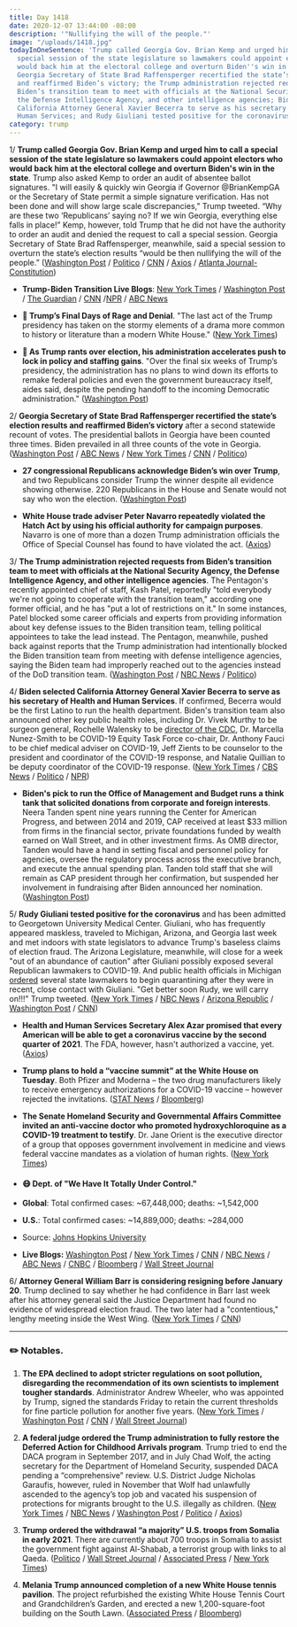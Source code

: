 ```yaml
---
title: Day 1418
date: 2020-12-07 13:44:00 -08:00
description: '"Nullifying the will of the people."'
image: "/uploads/1418.jpg"
todayInOneSentence: 'Trump called Georgia Gov. Brian Kemp and urged him to call a
  special session of the state legislature so lawmakers could appoint electors who
  would back him at the electoral college and overturn Biden''s win in the state;
  Georgia Secretary of State Brad Raffensperger recertified the state’s election results
  and reaffirmed Biden’s victory; the Trump administration rejected requests from
  Biden’s transition team to meet with officials at the National Security Agency,
  the Defense Intelligence Agency, and other intelligence agencies; Biden selected
  California Attorney General Xavier Becerra to serve as his secretary of Health and
  Human Services; and Rudy Giuliani tested positive for the coronavirus. '
category: trump
---
```


1/ **Trump called Georgia Gov. Brian Kemp and urged him to call a special session of the state legislature so lawmakers could appoint electors who would back him at the electoral college and overturn Biden's win in the state**. Trump also asked Kemp to order an audit of absentee ballot signatures. "I will easily & quickly win Georgia if Governor @BrianKempGA or the Secretary of State permit a simple signature verification. Has not been done and will show large scale discrepancies,” Trump tweeted. “Why are these two ‘Republicans’ saying no? If we win Georgia, everything else falls in place!” Kemp, however, told Trump that he did not have the authority to order an audit and denied the request to call a special session. Georgia Secretary of State Brad Raffensperger, meanwhile, said a special session to overturn the state’s election results “would be then nullifying the will of the people.” ([Washington Post](https://www.washingtonpost.com/politics/trump-kemp-call-georgia/2020/12/05/fd8d677c-3721-11eb-8d38-6aea1adb3839_story.html) / [Politico](https://www.politico.com/news/2020/12/05/brian-kemp-trump-georgia-election-443068) / [CNN](https://www.cnn.com/2020/12/05/politics/trump-georgia-brian-kemp-phone-call/index.html) / [Axios](https://www.axios.com/georgia-kemp-trump-election-attacks-4f2dfaaa-a917-4c0e-943a-7606cb8114df.html) / [Atlanta Journal-Constitution](https://www.ajc.com/politics/politics-blog/why-kemp-wont-attend-trumps-georgia-rally-on-saturday/4ZGHTTK5YJDIDJ7YVUMTPEIMGY/))

* **Trump-Biden Transition Live Blogs**: [New York Times](https://www.nytimes.com/live/2020/12/07/us/joe-biden-trump/) / [Washington Post](https://www.washingtonpost.com/politics/2020/12/07/joe-biden-trump-transition-live-updates/) / [The Guardian](https://www.theguardian.com/us-news/live/2020/dec/07/coronavirus-covid-19-joe-biden-donald-trump-us-election-live-updates) / [CNN](https://www.cnn.com/politics/live-news/biden-trump-us-election-news-12-07-20/index.html) /[NPR](https://www.npr.org/sections/biden-transition-updates) / [ABC News](https://abcnews.go.com/Politics/live-updates/2020-election-results-transition/?id=74573672)

* **👑 Trump’s Final Days of Rage and Denial**. "The last act of the Trump presidency has taken on the stormy elements of a drama more common to history or literature than a modern White House." ([New York Times](https://www.nytimes.com/2020/12/05/us/politics/trump-presidency-election-loss.html))

* **👑 As Trump rants over election, his administration accelerates push to lock in policy and staffing gains**. "Over the final six weeks of Trump’s presidency, the administration has no plans to wind down its efforts to remake federal policies and even the government bureaucracy itself, aides said, despite the pending handoff to the incoming Democratic administration." ([Washington Post](https://www.washingtonpost.com/politics/trump-lame-duck-policies/2020/12/06/8165088c-3661-11eb-a997-1f4c53d2a747_story.html))

2/ **Georgia Secretary of State Brad Raffensperger recertified the state’s election results and reaffirmed Biden’s victory** after a second statewide recount of votes. The presidential ballots in Georgia have been counted three times. Biden prevailed in all three counts of the vote in Georgia.  ([Washington Post](https://www.washingtonpost.com/politics/2020/12/07/joe-biden-trump-transition-live-updates/#link-XELIDLAR6RB4PJRW2RECOWC35A) / [ABC News](https://abcnews.go.com/Politics/live-updates/2020-election-results-transition/?id=74573672#74585159) / [New York Times](https://www.nytimes.com/live/2020/12/07/us/joe-biden-trump/georgia-recertifies-election-results-affirming-bidens-victory) / [CNN](https://www.cnn.com/2020/12/07/politics/georgia-recount-recertification-biden/index.html) / [Politico](https://www.politico.com/news/2020/12/06/raffensperger-election-trump-georgia-443216))

* **27 congressional Republicans acknowledge Biden’s win over Trump**, and two Republicans consider Trump the winner despite all evidence showing otherwise. 220 Republicans in the House and Senate would not say who won the election. ([Washington Post](https://www.washingtonpost.com/politics/survey-who-won-election-republicans-congress/2020/12/04/1a1011f6-3650-11eb-8d38-6aea1adb3839_story.html))

* **White House trade adviser Peter Navarro repeatedly violated the Hatch Act by using his official authority for campaign purposes**. Navarro is one of more than a dozen Trump administration officials the Office of Special Counsel has found to have violated the act. ([Axios](https://www.axios.com/watchdog-peter-navarro-hatch-act-569a1de5-347c-49c5-8d19-9e1d9cc88639.html))

3/ **The Trump administration rejected requests from Biden’s transition team to meet with officials at the National Security Agency, the Defense Intelligence Agency, and other intelligence agencies**. The Pentagon's recently appointed chief of staff, Kash Patel, reportedly "told everybody we're not going to cooperate with the transition team," according one former official, and he has "put a lot of restrictions on it." In some instances, Patel blocked some career officials and experts from providing information about key defense issues to the Biden transition team, telling political appointees to take the lead instead. The Pentagon, meanwhile, pushed back against reports that the Trump administration had intentionally blocked the Biden transition team from meeting with defense intelligence agencies, saying the Biden team had improperly reached out to the agencies instead of the DoD transition team. ([Washington Post](https://www.washingtonpost.com/national-security/pentagon-blocks-biden-transition-team/2020/12/04/2e7042fa-3656-11eb-a997-1f4c53d2a747_story.html) / [NBC News](https://www.nbcnews.com/politics/national-security/trump-loyalist-kash-patel-blocking-some-pentagon-officials-helping-biden-n1250053) / [Politico](https://www.politico.com/news/2020/12/05/pentagon-denies-blocking-biden-transition-443080))

4/ **Biden selected California Attorney General Xavier Becerra to serve as his secretary of Health and Human Services**. If confirmed, Becerra would be the first Latino to run the health department. Biden's transition team also announced other key public health roles, including Dr. Vivek Murthy to be surgeon general, Rochelle Walensky to be [director of the CDC](https://www.politico.com/news/2020/12/06/rochelle-walensky-cdc-biden-443384), Dr. Marcella Nunez-Smith to be COVID-19 Equity Task Force co-chair, Dr. Anthony Fauci to be chief medical adviser on COVID-19, Jeff Zients to be counselor to the president and coordinator of the COVID-19 response, and Natalie Quillian to be deputy coordinator of the COVID-19 response. ([New York Times](https://www.nytimes.com/2020/12/06/us/politics/xavier-becerra-hhs-health-secretary.html) / [CBS News](https://www.cbsnews.com/news/xavier-becerra-nominee-department-of-health-and-human-services/) / [Politico](https://www.politico.com/news/2020/12/06/xavier-becerra-health-human-services-443356) / [NPR](https://www.npr.org/2020/12/07/943302268/biden-names-health-secretary-covid-czar-other-key-members-to-health-team))

* **Biden's pick to run the Office of Management and Budget runs a think tank that solicited donations from corporate and foreign interests**. Neera Tanden spent nine years running the Center for American Progress, and between 2014 and 2019, CAP received at least $33 million from firms in the financial sector, private foundations funded by wealth earned on Wall Street, and in other investment firms. As OMB director, Tanden would have a hand in setting fiscal and personnel policy for agencies, oversee the regulatory process across the executive branch, and execute the annual spending plan. Tanden told staff that she will remain as CAP president through her confirmation, but suspended her involvement in fundraising after Biden announced her nomination. ([Washington Post](https://www.washingtonpost.com/politics/2020/12/05/neera-tanden-biden-omb-cap/))

5/ **Rudy Giuliani tested positive for the coronavirus** and has been admitted to Georgetown University Medical Center. Giuliani, who has frequently appeared maskless, traveled to Michigan, Arizona, and Georgia last week and met indoors with state legislators to advance Trump's baseless claims of election fraud. The Arizona Legislature, meanwhile, will close for a week "out of an abundance of caution" after Giuliani possibly exposed several Republican lawmakers to COVID-19. And public health officials in Michigan [ordered](https://www.washingtonpost.com/nation/2020/12/07/coronavirus-covid-live-updates-us/#link-7WWOGQ27YVADFI43K6CL5IOYFI) several state lawmakers to begin quarantining  after they were in recent, close contact with Giuliani. "Get better soon Rudy, we will carry on!!!" Trump tweeted. ([New York Times](https://www.nytimes.com/2020/12/06/world/rudy-giuliani-covid.html) / [NBC News](https://www.nbcnews.com/politics/2020-election/trump-announces-rudy-giuliani-has-covid-n1250163) / [Arizona Republic](https://www.azcentral.com/story/news/politics/elections/2020/12/06/giuliani-test-positive-covid-19-met-arizona-lawmakers-before/3852278001/) / [Washington Post](https://www.washingtonpost.com/politics/rudolph-w-giuliani-trumps-personal-lawyer-tests-positive-for-coronavirus-president-says/2020/12/06/b3557538-3801-11eb-9276-ae0ca72729be_story.html) / [CNN](https://www.cnn.com/2020/12/06/politics/rudy-giuliani-coronavirus-positive/index.html))

* **Health and Human Services Secretary Alex Azar promised that every American will be able to get a coronavirus vaccine by the second quarter of 2021**. The FDA, however, hasn't authorized a vaccine, yet. ([Axios](https://www.axios.com/azar-coronavirus-vaccine-axios-hbo-075da60d-b807-43b0-9853-0bfe6c90a678.html))

* **Trump plans to hold a “vaccine summit” at the White House on Tuesday**. Both Pfizer and Moderna – the two drug manufacturers likely to receive emergency authorizations for a COVID-19 vaccine – however rejected the invitations. ([STAT News](https://www.statnews.com/2020/12/07/pfizer-moderna-decline-white-house-vaccine-summit/) / [Bloomberg](https://www.bloomberg.com/news/articles/2020-12-07/trump-plans-to-order-government-to-vaccinate-americans-first?sref=MIBMEEoj))

* **The Senate Homeland Security and Governmental Affairs Committee invited an anti-vaccine doctor who promoted hydroxychloroquine as a COVID-19 treatment to testify**. Dr. Jane Orient is the executive director of a group that opposes government involvement in medicine and views federal vaccine mandates as a violation of human rights. ([New York Times](https://www.nytimes.com/2020/12/06/us/politics/anti-vax-scientist-senate-hearing.html))

* #### 😷 Dept. of "We Have It Totally Under Control."

* **Global**: Total confirmed cases: \~67,448,000; deaths: \~1,542,000

* **U.S.**: Total confirmed cases: \~14,889,000; deaths: \~284,000

* Source: [Johns Hopkins University](https://coronavirus.jhu.edu/map.html)

* **Live Blogs:** [Washington Post](https://www.washingtonpost.com/nation/2020/12/07/coronavirus-covid-live-updates-us/) / [New York Times](https://www.nytimes.com/live/2020/12/07/world/covid-19-coronavirus/) / [CNN](https://www.cnn.com/world/live-news/coronavirus-pandemic-12-07-20-intl/index.html) / [NBC News](https://www.nbcnews.com/news/us-news/live-blog/2020-12-7-covid-live-updates-vaccine-news-n1250184) / [ABC News](https://abcnews.go.com/Health/live-updates/coronavirus/?id=74578775) / [CNBC](https://www.cnbc.com/2020/12/07/coronavirus-live-updates.html) / [Bloomberg](https://www.bloomberg.com/news/articles/2020-12-06/u-s-poised-for-vaccine-outbreak-set-to-worsen-virus-update?srnd=premium&sref=MIBMEEoj) / [Wall Street Journal](https://www.wsj.com/livecoverage/latest-updates/covid)

6/ **Attorney General William Barr is considering resigning before January 20**. Trump declined to say whether he had confidence in Barr last week after his attorney general said the Justice Department had found no evidence of widespread election fraud. The two later had a "contentious," lengthy meeting inside the West Wing. ([New York Times](https://www.nytimes.com/2020/12/06/us/politics/barr-considering-resigning.html) / [CNN](https://www.cnn.com/2020/12/06/politics/william-barr-considering-leaving-office/index.html))

---

### ✏️ Notables.

1. **The EPA declined to adopt stricter regulations on soot pollution, disregarding the recommendation of its own scientists to implement tougher standards**. Administrator Andrew Wheeler, who was appointed by Trump, signed the standards Friday to retain the current thresholds for fine particle pollution for another five years. ([New York Times](https://www.nytimes.com/2020/12/07/climate/trump-epa-soot-covid.html) / [Washington Post](https://www.washingtonpost.com/climate-environment/2020/12/07/trump-air-pollution/) / [CNN](https://www.cnn.com/2020/12/07/politics/trump-administration-soot-regulations/index.html) / [Wall Street Journal](https://www.wsj.com/articles/epa-wont-tighten-soot-standards-11607353015))

2. **A federal judge ordered the Trump administration to fully restore the Deferred Action for Childhood Arrivals program**. Trump tried to end the DACA program in September 2017, and in July Chad Wolf, the acting secretary for the Department of Homeland Security, suspended DACA pending a “comprehensive” review. U.S. District Judge Nicholas Garaufis, however, ruled in November that Wolf had unlawfully ascended to the agency’s top job and vacated his suspension of protections for migrants brought to the U.S. illegally as children. ([New York Times](https://www.nytimes.com/2020/12/04/us/daca-reinstated.html) / [NBC News](https://www.nbcnews.com/politics/immigration/federal-judge-reinstates-daca-orders-trump-quickly-accept-new-applicants-n1250081) / [Washington Post](https://www.washingtonpost.com/immigration/daca-restored-dreamers/2020/12/04/37254908-367a-11eb-8d38-6aea1adb3839_story.html) / [Politico](https://www.politico.com/news/2020/12/04/daca-restored-ruling-442999) / [Axios](https://www.axios.com/daca-trump-dhs-restore-e751d05c-0d84-4893-9475-3645913d79d8.html))

3. **Trump ordered the withdrawal “a majority” U.S. troops from Somalia in early 2021**. There are currently about 700 troops in Somalia to assist the government fight against Al-Shabab, a terrorist group with links to al Qaeda. ([Politico](https://www.politico.com/news/2020/12/04/trump-orders-troop-withdrawal-from-somalia-442960) / [Wall Street Journal](https://www.wsj.com/articles/u-s-will-move-nearly-all-u-s-troops-out-of-somalia-11607114195) / [Associated Press](https://apnews.com/article/donald-trump-counterterrorism-east-africa-africa-somalia-64eb33d761c52c3813e89f3368755834) / [New York Times](https://www.nytimes.com/2020/12/04/world/africa/trump-somalia-troop-withdrawal.html))

4. **Melania Trump announced completion of a new White House tennis pavilion**. The project refurbished the existing White House Tennis Court and Grandchildren’s Garden, and erected a new 1,200-square-foot building on the South Lawn. ([Associated Press](https://apnews.com/article/melania-trump-announce-tennis-pavilion-86b3b05efd0b9ebebdbe1ba1528a8857) / [Bloomberg](https://www.bloomberg.com/news/articles/2020-12-07/melania-trump-leaves-mark-on-white-house-with-new-tennis-pavilion?sref=MIBMEEoj))